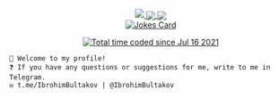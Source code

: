 <a href="https://github.com/bultakov">
    <p align="center">
        <img src="https://github-profile-summary-cards.vercel.app/api/cards/profile-details?username=bultakov&theme=2077">
        <img align="center" src="https://github-profile-summary-cards.vercel.app/api/cards/stats?username=bultakov&theme=2077">
        <img align="center" src="https://github-profile-summary-cards.vercel.app/api/cards/productive-time?username=bultakov&theme=2077&utcOffset=5"><br>
        <img src="https://leetcode-stats-six.vercel.app/api?username=biiuz&theme=dark" alt="Jokes Card" />    
    </p>
</a> 
<p align="center">
    <a href="https://wakatime.com/@df968158-4183-4078-9a35-a87452ad2958">
        <img src="https://wakatime.com/badge/user/df968158-4183-4078-9a35-a87452ad2958.svg" alt="Total time coded since Jul 16 2021" />
    </a>
</p>

    👋 Welcome to my profile!
    ❓ If you have any questions or suggestions for me, write to me in Telegram.
    ✉️ t.me/IbrohimBultakov | @IbrohimBultakov
